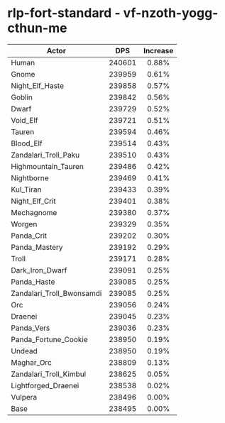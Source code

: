 # rlp-fort-standard - vf-nzoth-yogg-cthun-me
| Actor | DPS | Increase |
|---|:---:|:---:|
|Human|240601|0.88%|
|Gnome|239959|0.61%|
|Night_Elf_Haste|239858|0.57%|
|Goblin|239842|0.56%|
|Dwarf|239729|0.52%|
|Void_Elf|239721|0.51%|
|Tauren|239594|0.46%|
|Blood_Elf|239514|0.43%|
|Zandalari_Troll_Paku|239510|0.43%|
|Highmountain_Tauren|239486|0.42%|
|Nightborne|239469|0.41%|
|Kul_Tiran|239433|0.39%|
|Night_Elf_Crit|239401|0.38%|
|Mechagnome|239380|0.37%|
|Worgen|239329|0.35%|
|Panda_Crit|239202|0.30%|
|Panda_Mastery|239192|0.29%|
|Troll|239171|0.28%|
|Dark_Iron_Dwarf|239091|0.25%|
|Panda_Haste|239085|0.25%|
|Zandalari_Troll_Bwonsamdi|239085|0.25%|
|Orc|239056|0.24%|
|Draenei|239045|0.23%|
|Panda_Vers|239036|0.23%|
|Panda_Fortune_Cookie|238950|0.19%|
|Undead|238950|0.19%|
|Maghar_Orc|238809|0.13%|
|Zandalari_Troll_Kimbul|238625|0.05%|
|Lightforged_Draenei|238538|0.02%|
|Vulpera|238496|0.00%|
|Base|238495|0.00%|
